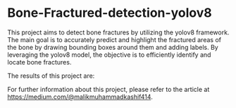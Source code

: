 # Bone-Fractured-detection-yolov8
This project aims to detect bone fractures by utilizing the yolov8 framework. The main goal is to accurately predict and highlight the fractured areas of the bone by drawing bounding boxes around them and adding labels. By leveraging the yolov8 model, the objective is to efficiently identify and locate bone fractures.



The results of this project are:




For further information about this project, please refer to the article at https://medium.com/@malikmuhammadkashif414.
